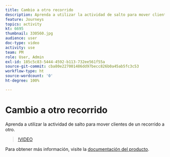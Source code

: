 ```yaml
---
title: Cambio a otro recorrido
description: Aprenda a utilizar la actividad de salto para mover clientes de un recorrido a otro.
feature: Journeys
topics: activity
kt: 6695
thumbnail: 330560.jpg
audience: user
doc-type: video
activity: use
team: PM
role: User, Admin
exl-id: 185c5c83-5444-4592-b113-732ee561f55a
source-git-commit: cba80e227001486dd97becc826b0a45ab5fc3c53
workflow-type: ht
source-wordcount: '0'
ht-degree: 100%

---
```


# Cambio a otro recorrido

Aprenda a utilizar la actividad de salto para mover clientes de un recorrido a otro.

>[!VIDEO](https://video.tv.adobe.com/v/330560?quality=12&learn=on)

Para obtener más información, visite la [documentación del producto](https://experienceleague.adobe.com/docs/journeys/using/building-journeys/about-journey-building/action-activities/jump.html?lang=es#building-journeys).
